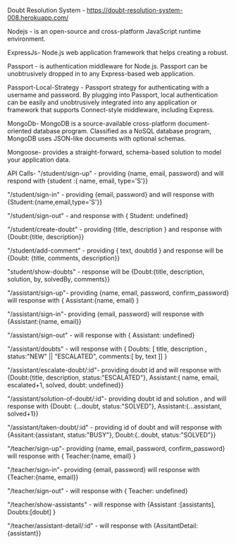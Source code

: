Doubt Resolution System - https://doubt-resolution-system-008.herokuapp.com/

Nodejs - is an open-source and cross-platform JavaScript runtime environment.

ExpressJs- Node.js web application framework that helps creating a robust.

Passport - is authentication middleware for Node.js. Passport can be unobtrusively dropped in to any Express-based web application.

Passport-Local-Strategy - Passport strategy for authenticating with a username and password. By plugging into Passport, local authentication can be easily and unobtrusively integrated into any application or framework that supports Connect-style middleware, including Express.

MongoDb- MongoDB is a source-available cross-platform document-oriented database program. Classified as a NoSQL database program, MongoDB uses JSON-like documents with optional schemas.

Mongoose- provides a straight-forward, schema-based solution to model your application data.

API Calls-
"/student/sign-up" - providing {name, email, password}
and will respond with {student :{ name, email, type='S'}}

"/student/sign-in" - providing {email, password}
and will response with {Student:{name,email,type='S'}}

"/student/sign-out" - and response with { Student: undefined}

"/student/create-doubt" - providing {title, description } and response with {Doubt:{title, description}}

"/student/add-comment" - providing { text, doubtId }
and response will be {Doubt: {title, comments, description}}

"student/show-doubts" - response will be {Doubt:{title, description, solution, by, solvedBy, comments}}

"/assistant/sign-up"- providing {name, email, password, confirm_password} will response with {
Assistant:{name, email}
}

"/assistant/sign-in"- providing {email, password} will response with {Assistant:{name, email}}

"/assistant/sign-out" - will response with { Assistant: undefined}

"/assistant/doubts" - will response with {
Doubts: [ title, description , status:"NEW" || "ESCALATED", comments:[ by, text ]]
}

"/assistant/escalate-doubt/:id"- providing doubt id and will response with {Doubt:{title, description, status:"ESCALATED"}, Assistant:{ name, email, escalated+1, solved, doubt: undefined}}

"/assistant/solution-of-doubt/:id"- providing doubt id and solution , and will response with {Doubt: {...doubt, status:"SOLVED"}, Assistant:{...assistant, solved+1}}

"/assistant/taken-doubt/:id" - providing id of doubt and will response with {Assitant:{assistant, status:"BUSY"}, Doubt:{..doubt, status:"SOLVED"}}

"/teacher/sign-up"- providing {name, email, password, confirm_password} will response with {
Teacher:{name, email}
}

"/teacher/sign-in"- providing {email, password} will response with {Teacher:{name, email}}

"/teacher/sign-out" - will response with { Teacher: undefined}

"/teacher/show-assistants" - will response with {Assistant :[assistants], Doubts:[doubt] }

"/teacher/assistant-detail/:id" - will response with {AssitantDetail:{assistant}}
